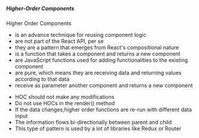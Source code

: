 ##### Higher-Order Components

Higher Order Components

- is an advance technique for reusing component logic
- are not part of the React API, per se
- they are a pattern that emerges from React's compositional nature
- is a function that takes a component and returns a new component
- are JavaScript functions used for adding functionalities to the existing component
- are pure, which means they are receiving data and returning values according to that data
- receive as parameter another component and returns a new component

* HOC should not make any modifications
* Do not use HOCs in the render() method
* If the data changes,higher order functions are re-run with different data input
* The information flows bi-directionally between parent and child
* This type of pattern is used by a lot of libraries like Redux or Router
